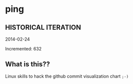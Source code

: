 # ping

## HISTORICAL ITERATION
2014-02-24

Incremented: 632

## What is this?? 
Linux skills to hack the github commit visualization chart `;-)`
